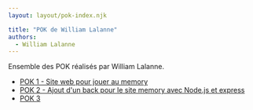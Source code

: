 ```yaml
---
layout: layout/pok-index.njk

title: "POK de William Lalanne"
authors:
  - William Lalanne
---
```


Ensemble des POK réalisés par William Lalanne.

* [POK 1 - Site web pour jouer au memory](./temps-1)
* [POK 2 - Ajout d'un back pour le site memory avec Node.js et express](./temps-2)
* [POK 3](./temps-3)
